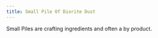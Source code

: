 ```yaml
---
title: Small Pile Of Diorite Dust
---
```


<ItemImage file="small_pile_of_diorite_dust" alt="Small Pile Of Diorite Dust" size="200" />

Small Piles are crafting ingredients and often a by product.
